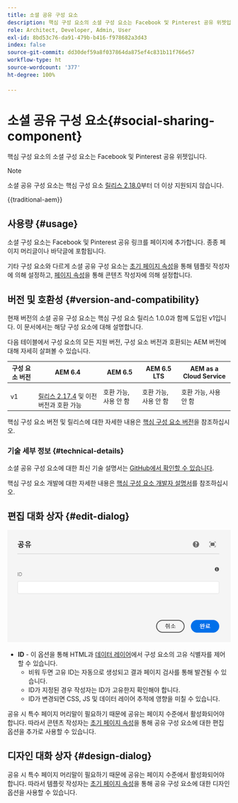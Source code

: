 ```yaml
---
title: 소셜 공유 구성 요소
description: 핵심 구성 요소의 소셜 구성 요소는 Facebook 및 Pinterest 공유 위젯입니다.
role: Architect, Developer, Admin, User
exl-id: 8bd53c76-da91-479b-b416-f978682a3d43
index: false
source-git-commit: dd30def59a8f037864da875ef4c831b11f766e57
workflow-type: ht
source-wordcount: '377'
ht-degree: 100%

---
```



# 소셜 공유 구성 요소{#social-sharing-component}

핵심 구성 요소의 소셜 구성 요소는 Facebook 및 Pinterest 공유 위젯입니다.

>[!NOTE]
>
>소셜 공유 구성 요소는 핵심 구성 요소 [릴리스 2.18.0](/help/versions.md)부터 더 이상 지원되지 않습니다.

{{traditional-aem}}

## 사용량 {#usage}

소셜 구성 요소는 Facebook 및 Pinterest 공유 링크를 페이지에 추가합니다. 종종 페이지 머리글이나 바닥글에 포함됩니다.

기타 구성 요소와 다르게 소셜 공유 구성 요소는 [초기 페이지 속성](https://experienceleague.adobe.com/docs/experience-manager-cloud-service/sites/authoring/features/templates.html?lang=ko)을 통해 템플릿 작성자에 의해 설정하고, [페이지 속성](https://experienceleague.adobe.com/docs/experience-manager-cloud-service/sites/authoring/fundamentals/page-properties.html?lang=ko)을 통해 콘텐츠 작성자에 의해 설정합니다.

## 버전 및 호환성 {#version-and-compatibility}

현재 버전의 소셜 공유 구성 요소는 핵심 구성 요소 릴리스 1.0.0과 함께 도입된 v1입니다. 이 문서에서는 해당 구성 요소에 대해 설명합니다.

다음 테이블에서 구성 요소의 모든 지원 버전, 구성 요소 버전과 호환되는 AEM 버전에 대해 자세히 살펴볼 수 있습니다.

| 구성 요소 버전 | AEM 6.4 | AEM 6.5 | AEM 6.5 LTS | AEM as a Cloud Service |
|--- |--- |--- |---|---|
| v1 | <br>[릴리스 2.17.4](/help/versions.md) 및 이전 버전과 호환 가능 | 호환 가능, 사용 안 함 | 호환 가능, 사용 안 함 | 호환 가능, 사용 안 함 |

핵심 구성 요소 버전 및 릴리스에 대한 자세한 내용은 [핵심 구성 요소 버전](/help/versions.md)을 참조하십시오.

### 기술 세부 정보 {#technical-details}

소셜 공유 구성 요소에 대한 최신 기술 설명서는 [GitHub에서 확인할 수 있습니다](https://adobe.com/go/aem_cmp_tech_sharing_v1_kr).

핵심 구성 요소 개발에 대한 자세한 내용은 [핵심 구성 요소 개발자 설명서](/help/developing/overview.md)를 참조하십시오.

## 편집 대화 상자 {#edit-dialog}

![소셜 공유 구성 요소의 편집 대화 상자](/help/assets/sharing-edit.png)

* **ID** - 이 옵션을 통해 HTML과 [데이터 레이어](/help/developing/data-layer/overview.md)에서 구성 요소의 고유 식별자를 제어할 수 있습니다.
   * 비워 두면 고유 ID는 자동으로 생성되고 결과 페이지 검사를 통해 발견될 수 있습니다.
   * ID가 지정된 경우 작성자는 ID가 고유한지 확인해야 합니다.
   * ID가 변경되면 CSS, JS 및 데이터 레이어 추적에 영향을 미칠 수 있습니다.

공유 시 특수 페이지 머리말이 필요하기 때문에 공유는 페이지 수준에서 활성화되어야 합니다. 따라서 콘텐츠 작성자는 [초기 페이지 속성](https://experienceleague.adobe.com/docs/experience-manager-cloud-service/sites/authoring/fundamentals/page-properties.html?lang=ko)을 통해 공유 구성 요소에 대한 편집 옵션을 추가로 사용할 수 있습니다.

## 디자인 대화 상자 {#design-dialog}

공유 시 특수 페이지 머리말이 필요하기 때문에 공유는 페이지 수준에서 활성화되어야 합니다. 따라서 템플릿 작성자는 [초기 페이지 속성](https://experienceleague.adobe.com/docs/experience-manager-cloud-service/sites/authoring/features/templates.html?lang=ko)을 통해 공유 구성 요소에 대한 디자인 옵션을 사용할 수 있습니다.
